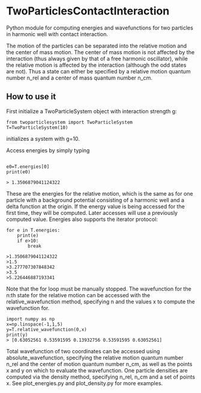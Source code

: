 # TwoParticlesContactInteraction
Python module for computing energies and wavefunctions for two particles in harmonic well with contact interaction.

The motion of the particles can be separated into the relative motion and the center of mass motion. The center of mass motion is not affected by the interaction (thus always given by that of a free harmonic oscillator), while the relative motion is affected by the interaction (although the odd states are not). Thus a state can either be specified by a relative motion quantum number n_rel and a center of mass quantum number n_cm.

## How to use it

First initialize a TwoParticleSystem object with interaction strength g:
```
from twoparticlesystem import TwoParticleSystem
T=TwoParticleSystem(10)
```
initializes a system with g=10.

Access energies by simply typing
```

e0=T.energies[0]
print(e0)

> 1.3506879041124322
```

These are the energies for the relative motion, which is the same as for one particle with a background potential consisting of a harmonic well and a delta function at the origin. If the energy value is being accessed for the first time, they will be computed. Later accesses will use a previously computed value. Energies also supports the iterator protocol:
```
for e in T.energies:
    print(e)
    if e>10:
        break
        
>1.3506879041124322
>1.5
>3.277707307848342
>3.5
>5.226446887193341
```

Note that the for loop must be manually stopped. The wavefunction for the n:th state for the relative motion can be accessed with the relative_wavefunction method, specifying n and the values x to compute the wavefunction for. 
```
import numpy as np
x=np.linspace(-1,1,5)
y=T.relative_wavefunction(0,x)
print(y)
> [0.63052561 0.53591595 0.13932756 0.53591595 0.63052561]
```
Total wavefunction of two coordinates can be accessed using absolute_wavefunction, specifying the relative motion quantum number n_rel and the center of motion quantum number n_cm, as well as the points x and y on which to evaluate the wavefunction. One particle densities are computed via the density method, specifying n_rel, n_cm and a set of points x. See plot_energies.py and plot_density.py for more examples.
